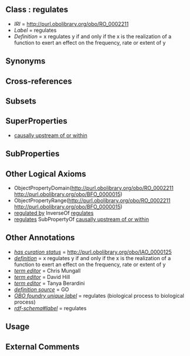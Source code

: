 
## Class : regulates

 * *IRI* = http://purl.obolibrary.org/obo/RO_0002211
 * *Label* = regulates
 * *Definition* = x regulates y if and only if the x is the realization of a function to exert an effect on the frequency, rate or extent of y

## Synonyms


## Cross-references


## Subsets


## SuperProperties

 * [causally upstream of or within](../../RO/18/RO_0002418.md)

## SubProperties


## Other Logical Axioms

 * ObjectPropertyDomain(<http://purl.obolibrary.org/obo/RO_0002211> <http://purl.obolibrary.org/obo/BFO_0000015>)
 * ObjectPropertyRange(<http://purl.obolibrary.org/obo/RO_0002211> <http://purl.obolibrary.org/obo/BFO_0000015>)
 * [regulated by](../../RO/34/RO_0002334.md) InverseOf [regulates](../../RO/11/RO_0002211.md)
 * [regulates](../../RO/11/RO_0002211.md) SubPropertyOf [causally upstream of or within](../../RO/18/RO_0002418.md)

## Other Annotations

 * *[has curation status](../../IAO/14/IAO_0000114.md)* = http://purl.obolibrary.org/obo/IAO_0000125
 * *[definition](../../IAO/15/IAO_0000115.md)* = x regulates y if and only if the x is the realization of a function to exert an effect on the frequency, rate or extent of y
 * *[term editor](../../IAO/17/IAO_0000117.md)* = Chris Mungall
 * *[term editor](../../IAO/17/IAO_0000117.md)* = David Hill
 * *[term editor](../../IAO/17/IAO_0000117.md)* = Tanya Berardini
 * *[definition source](../../IAO/19/IAO_0000119.md)* = GO
 * *[OBO foundry unique label](../../IAO/89/IAO_0000589.md)* = regulates (biological process to biological process)
 * *[rdf-schema#label](../../el/rdf-schema#label.md)* = regulates

## Usage


## External Comments

